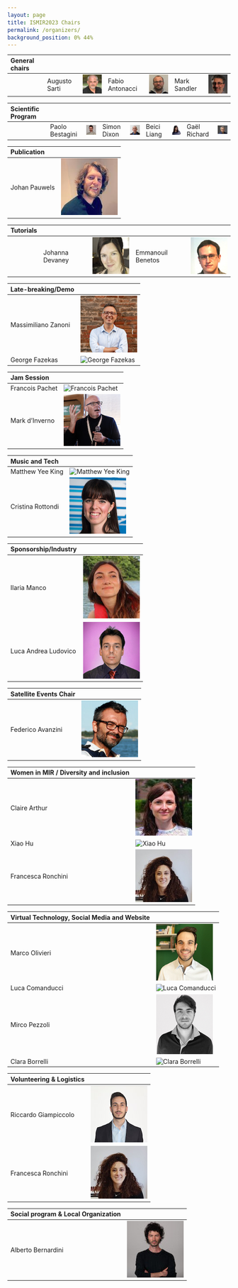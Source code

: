 ```yaml
---
layout: page
title: ISMIR2023 Chairs
permalink: /organizers/
background_position: 0% 44%
---
```


| General chairs  |  |  | | | | |
|:------------------|:------------------|:------------------|:------------------|:------------------|:------------------|:------------------|
|| Augusto Sarti | ![Augusto Sarti](assets/img/organizers/augusto_sarti2.jpeg)    | Fabio Antonacci    | ![Fabio  Antonacci](assets/img/organizers/fabio_antonacci.jpg)| Mark Sandler    | ![Mark Sandler](assets/img/organizers/msandler-128x128.jpg) |



| Scientific Program  |  |  | | | | | | |                                                                             
|:------------------|:------------------|:------------------|:------------------|:------------------|:------------------|:------------------| :------------------| :------------------|
|| Paolo Bestagini       | ![Paolo Bestagini](assets/img/organizers/paolo_bestagini.jpg)| Simon Dixon          | ![Simon Dixon](assets/img/organizers/simon_dixon.jpg)| Beici Liang         | ![Beici Liang](assets/img/organizers/beici_liang.png) |  Gaël Richard       |![Gaël Richard](assets/img/organizers/gael_richard.jpg) |




| Publication      | |
|:----------------|:------------------|
| Johan Pauwels          | ![Johan Pauwels](assets/img/organizers/johan_pauwels.jpg)|



| Tutorials        |      |  | | |
|:----------------|:------------------| :------------------| :------------------| :------------------|
|| Johanna Devaney          | ![ Johanna Devaney ](assets/img/organizers/johanna_devaney.jpg) | Emmanouil Benetos          |![Emmanouil Benetos ](assets/img/organizers/emmanouil_benetos.jpg) |



| Late-breaking/Demo  |  |
|:-------------------|:------------------|
| Massimiliano Zanoni          | ![ Massimiliano Zanoni ](assets/img/organizers/massimiliano_zanoni.png) |
| George Fazekas	| ![George Fazekas](assets/img/organizers/)|


| Jam Session	   |          |
|:--------------------|:------------------|
| Francois Pachet     | ![Francois Pachet](assets/img/organizers/)|
| Mark d’Inverno      | ![Mark d’Inverno ](assets/img/organizers/mark_dinverno.png)|


| Music and Tech	   |       |   
|:--------------------|:------------------|
| Matthew Yee King     | ![Matthew Yee King ](assets/img/organizers/)|
| Cristina Rottondi      |![ Cristina Rottondi](assets/img/organizers/cristina_rottondi.jpg) |

| Sponsorship/Industry |        |  
|:--------------------|:------------------|
| Ilaria Manco | ![ Ilaria Manco](assets/img/organizers/Ilaria_manco.jpg)|
|  Luca Andrea Ludovico     | ![Luca Andrea Ludovico  ](assets/img/organizers/luca_andrea_ludovico.jpg)|

| Satellite Events Chair |       |   
|:--------------------|:------------------|
| Federico Avanzini | ![Federico Avanzini](assets/img/organizers/federico_avanzini.jpg)|



| Women in MIR / Diversity and inclusion| |
|:--------------------|:------------------|
| Claire Arthur  | ![Claire Arthur ](assets/img/organizers/claire_arthur.jpg)|
| Xiao Hu  |![Xiao Hu](assets/img/organizers/) |
| Francesca Ronchini |![ Francesca Ronchini](assets/img/organizers/francesca_ronchini.jpg) |



| Virtual Technology, Social Media and Website  | |
|:-------------------|:------------------|
| Marco Olivieri                        | ![ Marco Olivieri  ](assets/img/organizers/marco_olivieri.jpg) |
| Luca Comanducci                        | ![Luca Comanducci ](assets/img/organizers/)|
| Mirco Pezzoli                        |![Mirco Pezzoli  ](assets/img/organizers/mirco_pezzoli.png)  |
| Clara Borrelli                        | ![Clara Borrelli  ](assets/img/organizers/clara_borrelli.jpg)|



| Volunteering & Logistics   |    |
|:--------------------|:------------------|
| Riccardo Giampiccolo  | ![Riccardo Giampiccolo ](assets/img/organizers/riccardo_giampiccolo.jpg)|
| Francesca Ronchini  | ![Francesca Ronchini ](assets/img/organizers/francesca_ronchini.jpg) |


| Social program & Local Organization       |    |                                                                                             
|:----------------|:------------------|
| Alberto Bernardini  |![Alberto Bernardini ](assets/img/organizers/alberto_bernardini.jpg) |

<!--

| General chairs  |                                                                                                |
|:------------------:|:-----------------------------------------------------------------------------------------------|
| Augusto Sarti    | ![Augusto Sarti's picture](/ismir2023/assets/img/organizers/asarti-100x100.jpg "Augusto Sarti") |
| Fabio Antonacci    | ![Fabio Antonacci's picture](/ismir2023/assets/img/organizers/fantonacci-100x100.jpg "Fabio Antonacci") |
| Mark Sandler    | ![Mark Sandler's picture](/ismir2023/assets/img/organizers/msandler-100x100.jpg "Mark Sandler") |


| Scientific Program  |                                                                                               |
|:-------------------:|:----------------------------------------------------------------------------------------------|
| Paolo Bestagini       | ![Paolo Bestagini's picture](/ismir2023/assets/img/organizers/pbestagini-100x100.jpg "Paolo Bestagini")    |
| Simon Dixon          | ![Simon Dixon's picture](/ismir2023/assets/img/organizers/ "Simon Dixon")        |
| Beici Liang         | ![Beici Liang's picture](/ismir2023/assets/img/organizers/ "Beici Liang")        |
| Gaël Richard       | ![Gaël Richard's picture](/ismir2023/assets/img/organizers/ "Gaël Richard") |



| Publication      |                                                                                                |
|:----------------:|:-----------------------------------------------------------------------------------------------|
| Johan Pauwels          | ![Johan Pauwels's picture](/ismir2023/assets/img/organizers/ "Johan Pauwels")        |
| Emilia Gómez          | ![Emilia Gómez's picture](/ismir2023/assets/img/organizers/ "Emilia Gómez")        |



| Tutorials        |                                                                                                  |
|:----------------:|:-------------------------------------------------------------------------------------------------|
| Johanna Devaney          | ![Johanna Devaney's picture](/ismir2023/assets/img/organizers/ "Johanna Devaney")        |
| Emmanouil Benetos          | ![Emmanouil Benetos's picture](/ismir2023/assets/img/organizers/ "Emmanouil Benetos")        |



| Late-breaking/Demo  |                                                                                                    |
|:-------------------:|:---------------------------------------------------------------------------------------------------|
| Massimiliano Zanoni          | ![Massimiliano Zanoni's picture](/ismir2023/assets/img/organizers/mzanoni-100x100.jpg "Massimiliano Zanoni")        |


| Music and Tech	   |                                                                                           |
|:--------------------:|:-------------------------------------------------------------------------------------------|
| Matthew Yee King     | ![Matthew Yee King's picture](/ismir2023/assets/img/organizers/ "Matthew Yee King")        |
| Francois Pachet      | ![Francois Pachet's picture](/ismir2023/assets/img/organizers/ "Francois Pachet")          |



| Women in MIR / Diversity and inclysion|                                                                                                        |
|:--------------------:|:-------------------------------------------------------------------------------------------------------|
| Helene Camille Crayencour          | ![Helene Camille Crayencour's picture](/ismir2023/assets/img/organizers/ "Helene Camille Crayencour")        |
| Giorgia Cantisani          | ![Giorgia Cantisani's picture](/ismir2023/assets/img/organizers/ "Giorgia Cantisani")        |



| Virtual Technology, Social Media and Website  |                                                            |
|:-------------------:|:-------------------------------------------------------------------------------------|
| Marco Olivieri                        | ![Marco Olivieri's picture](/ismir2023/assets/img/organizers/molivieri-100x100.jpg "Marco Olivieri") |
| Luca Comanducci                        | ![Luca Comanducci's picture](/ismir2023/assets/img/organizers/lcomanducci-100x100.jpg "Luca Comanducci") |
| Mirco Pezzoli                        | ![Mirco Pezzoli's picture](/ismir2023/assets/img/organizers/mpezzoli-100x100.jpg "Mirco Pezzoli") |



| Volunteering & Logistics   |                                                                                                        |
|:--------------------:|:-------------------------------------------------------------------------------------------------------|
| Riccardo Giampiccolo  | ![Riccardo Giampiccolo's picture](/ismir2023/assets/img/organizers/rgiampiccolo-100x100.jpg "Riccardo Giampiccolo") |
| Francesca Ronchini  | ![Francesca Ronchini's picture](/ismir2023/assets/img/organizers/fronchini-100x100.jpg "Francesca Ronchini") |

| Social program & Local Organization       |                                                                                                |
|:----------------:|:-----------------------------------------------------------------------------------------------|
| Alberto Bernardini  | ![Alberto Bernardini's picture](/ismir2023/assets/img/organizers/abernardini-100x100.jpg "Alberto Bernardini") |

-->
